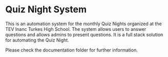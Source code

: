 # Quiz Night System

This is an automation system for the monthly Quiz Nights organized at the TEV Inanc Turkes High School. The system allows users to answer questions and allows admins to present questions. It is a full stack solution for automating the Quiz Night.

Please check the documentation folder for further information.
